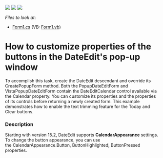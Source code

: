 <!-- default badges list -->
![](https://img.shields.io/endpoint?url=https://codecentral.devexpress.com/api/v1/VersionRange/128620391/15.2.4%2B)
[![](https://img.shields.io/badge/Open_in_DevExpress_Support_Center-FF7200?style=flat-square&logo=DevExpress&logoColor=white)](https://supportcenter.devexpress.com/ticket/details/E1428)
[![](https://img.shields.io/badge/📖_How_to_use_DevExpress_Examples-e9f6fc?style=flat-square)](https://docs.devexpress.com/GeneralInformation/403183)
<!-- default badges end -->
<!-- default file list -->
*Files to look at*:

* [Form1.cs](./CS/DXApplication1/Form1.cs) (VB: [Form1.vb](./VB/DXApplication1/Form1.vb))
<!-- default file list end -->
# How to customize properties of the buttons in the DateEdit's pop-up window


<p>To accomplish this task, create the DateEdit descendant and override its CreatePopupForm method. Both the PopupDateEditForm and VistaPopupDateEditForm contain the DateEditCalendar control available via the Calendar property. You can customize its properties and the properties of its controls before returning a newly created form. This example demonstrates how to enable the text trimming feature for the Today and Clear buttons.</p>


<h3>Description</h3>

<p>Starting with version 15.2, DateEdit supports&nbsp;<strong>CalendarAppearance</strong>&nbsp;settings. To change&nbsp;the&nbsp;button&nbsp;appearance, you can use the&nbsp;CalendarAppearance.Button,&nbsp;ButtonHighlighted,&nbsp;ButtonPressed properties.</p>

<br/>


